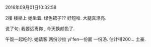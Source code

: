 
2016年09月01日10:32:58

2楼 楼梯上 她坐着. 绿色裙子??  好短哈. 大腿真漂亮.

说了句: 我要远离你 , 今天换颜色了.



午饭一起吃的. 她请客.两份沙拉 yi'fen一份面 一份汤.
估计得200...  土豪.





